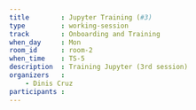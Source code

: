 ```yaml
---
title        : Jupyter Training (#3)
type         : working-session
track        : Onboarding and Training
when_day     : Mon
room_id      : room-2
when_time    : TS-5
description  : Training Jupyter (3rd session)
organizers   :
    - Dinis Cruz
participants :
---
```



